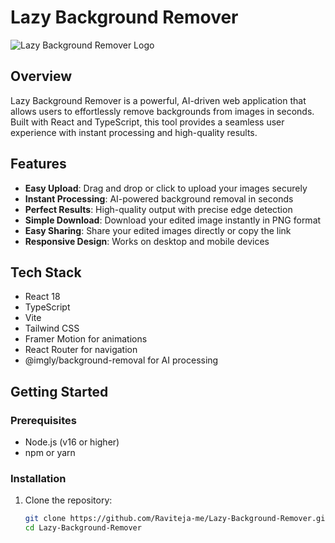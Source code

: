 # Lazy Background Remover

![Lazy Background Remover Logo](/public/og-image.png)

## Overview

Lazy Background Remover is a powerful, AI-driven web application that allows users to effortlessly remove backgrounds from images in seconds. Built with React and TypeScript, this tool provides a seamless user experience with instant processing and high-quality results.

## Features

- **Easy Upload**: Drag and drop or click to upload your images securely
- **Instant Processing**: AI-powered background removal in seconds
- **Perfect Results**: High-quality output with precise edge detection
- **Simple Download**: Download your edited image instantly in PNG format
- **Easy Sharing**: Share your edited images directly or copy the link
- **Responsive Design**: Works on desktop and mobile devices

## Tech Stack

- React 18
- TypeScript
- Vite
- Tailwind CSS
- Framer Motion for animations
- React Router for navigation
- @imgly/background-removal for AI processing

## Getting Started

### Prerequisites

- Node.js (v16 or higher)
- npm or yarn

### Installation

1. Clone the repository:
   ```bash
   git clone https://github.com/Raviteja-me/Lazy-Background-Remover.git
   cd Lazy-Background-Remover
   ```